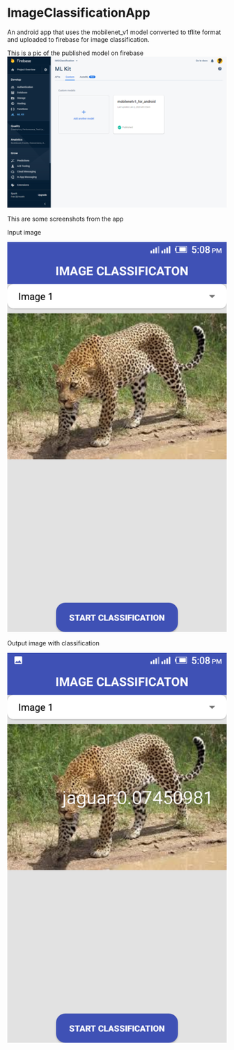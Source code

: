 # ImageClassificationApp

An android app that uses the mobilenet_v1 model converted to tflite format and uploaded to firebase for image classification.

This is a pic of the published model on firebase
![](https://github.com/Mbah-Javis/ImageClassificationApp/blob/master/screenshots/pic.png)

This are some screenshots from the app

Input image

![](https://github.com/Mbah-Javis/ImageClassificationApp/blob/master/screenshots/Screenshot_20200102-170838.png)

Output image with classification

![](https://github.com/Mbah-Javis/ImageClassificationApp/blob/master/screenshots/Screenshot_20200102-170846.png)
